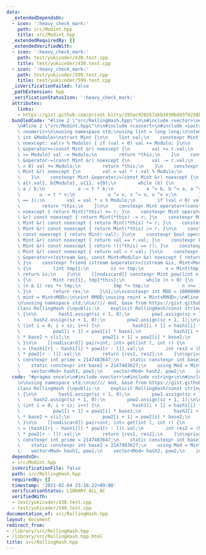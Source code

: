 ```yaml
---
data:
  _extendedDependsOn:
  - icon: ':heavy_check_mark:'
    path: src/Modint.hpp
    title: src/Modint.hpp
  _extendedRequiredBy: []
  _extendedVerifiedWith:
  - icon: ':heavy_check_mark:'
    path: test/yukicoder/430.test.cpp
    title: test/yukicoder/430.test.cpp
  - icon: ':heavy_check_mark:'
    path: test/yukicoder/599.test.cpp
    title: test/yukicoder/599.test.cpp
  _isVerificationFailed: false
  _pathExtension: hpp
  _verificationStatusIcon: ':heavy_check_mark:'
  attributes:
    links:
    - https://gist.github.com/privet-kitty/295ac9202b7abb3039b493f8238bf40f
  bundledCode: "#line 2 \"src/RollingHash.hpp\"\n\n#include <vector>\n#include <string>\n\
    \n#line 2 \"src/Modint.hpp\"\n\n#include <cassert>\n#include <iostream>\n#include\
    \ <numeric>\n\nusing namespace std;\nusing lint = long long;\n\ntemplate<const\
    \ int &Modulo>\nstruct Mint {\n\n    lint val;\n    constexpr Mint(lint v = 0)\
    \ noexcept: val(v % Modulo) { if (val < 0) val += Modulo; }\n\n    constexpr Mint\
    \ &operator+=(const Mint &r) noexcept {\n        val += r.val;\n        if (val\
    \ >= Modulo) val -= Modulo;\n        return *this;\n    }\n    constexpr Mint\
    \ &operator-=(const Mint &r) noexcept {\n        val -= r.val;\n        if (val\
    \ < 0) val += Modulo;\n        return *this;\n    }\n    constexpr Mint &operator*=(const\
    \ Mint &r) noexcept {\n        val = val * r.val % Modulo;\n        return *this;\n\
    \    }\n    constexpr Mint &operator/=(const Mint &r) noexcept {\n        lint\
    \ a{r.val}, b{Modulo}, u{1}, v{0};\n        while (b) {\n            lint t =\
    \ a / b;\n            a -= t * b;\n            a ^= b, b ^= a, a ^= b;\n     \
    \       u -= t * v;\n            u ^= v, v ^= u, u ^= v;\n        }\n        assert(a\
    \ == 1);\n        val = val * u % Modulo;\n        if (val < 0) val += Modulo;\n\
    \        return *this;\n    }\n\n    constexpr Mint operator+(const Mint &r) const\
    \ noexcept { return Mint(*this) += r; }\n    constexpr Mint operator-(const Mint\
    \ &r) const noexcept { return Mint(*this) -= r; }\n    constexpr Mint operator*(const\
    \ Mint &r) const noexcept { return Mint(*this) *= r; }\n    constexpr Mint operator/(const\
    \ Mint &r) const noexcept { return Mint(*this) /= r; }\n\n    constexpr Mint operator-()\
    \ const noexcept { return Mint(-val); }\n\n    constexpr bool operator==(const\
    \ Mint &r) const noexcept { return val == r.val; }\n    constexpr bool operator!=(const\
    \ Mint &r) const noexcept { return !((*this) == r); }\n    constexpr bool operator<(const\
    \ Mint &r) const noexcept { return val < r.val; }\n\n    constexpr friend ostream\
    \ &operator<<(ostream &os, const Mint<Modulo> &x) noexcept { return os << x.val;\
    \ }\n    constexpr friend istream &operator>>(istream &is, Mint<Modulo> &x) noexcept\
    \ {\n        lint tmp{};\n        is >> tmp;\n        x = Mint(tmp);\n       \
    \ return is;\n    }\n\n    [[nodiscard]] constexpr Mint pow(lint n) const noexcept\
    \ {\n        Mint res{1}, tmp{*this};\n        while (n > 0) {\n            if\
    \ (n & 1) res *= tmp;\n            tmp *= tmp;\n            n >>= 1;\n       \
    \ }\n        return res;\n    }\n};\n\nconstexpr int MOD = 1000000007;\nusing\
    \ mint = Mint<MOD>;\n\nint RMOD;\nusing rmint = Mint<RMOD>;\n#line 7 \"src/RollingHash.hpp\"\
    \n\nusing namespace std;\n\n//// mod, base from https://gist.github.com/privet-kitty/295ac9202b7abb3039b493f8238bf40f\n\
    class RollingHash {\npublic:\n    explicit RollingHash(const string &s) : sz(s.size())\
    \ {\n\n        hash1.assign(sz + 1, 0);\n        pow1.assign(sz + 1, 1);\n   \
    \     hash2.assign(sz + 1, 0);\n        pow2.assign(sz + 1, 1);\n\n        for\
    \ (int i = 0; i < sz; i++) {\n            hash1[i + 1] = hash1[i] * base1 + s[i];\n\
    \            pow1[i + 1] = pow1[i] * base1;\n            hash2[i + 1] = hash2[i]\
    \ * base2 + s[i];\n            pow2[i + 1] = pow2[i] * base2;\n        }\n   \
    \ }\n\n    [[nodiscard]] pair<int, int> get(int l, int r) {\n        int res1\
    \ = (hash1[r] - hash1[l] * pow1[r - l]).val;\n        int res2 = (hash2[r] - hash2[l]\
    \ * pow2[r - l]).val;\n        return {res1, res2};\n    }\n\nprivate:\n    static\
    \ constexpr int prime = 2147483647;\n    static constexpr int base1 = 2147483634;\n\
    \    static constexpr int base2 = 2147483627;\n    using Mod = Mint<prime>;\n\n\
    \    vector<Mod> hash1, pow1;\n    vector<Mod> hash2, pow2;\n    int sz;\n};\n"
  code: "#pragma once\n\n#include <vector>\n#include <string>\n\n#include \"Modint.hpp\"\
    \n\nusing namespace std;\n\n//// mod, base from https://gist.github.com/privet-kitty/295ac9202b7abb3039b493f8238bf40f\n\
    class RollingHash {\npublic:\n    explicit RollingHash(const string &s) : sz(s.size())\
    \ {\n\n        hash1.assign(sz + 1, 0);\n        pow1.assign(sz + 1, 1);\n   \
    \     hash2.assign(sz + 1, 0);\n        pow2.assign(sz + 1, 1);\n\n        for\
    \ (int i = 0; i < sz; i++) {\n            hash1[i + 1] = hash1[i] * base1 + s[i];\n\
    \            pow1[i + 1] = pow1[i] * base1;\n            hash2[i + 1] = hash2[i]\
    \ * base2 + s[i];\n            pow2[i + 1] = pow2[i] * base2;\n        }\n   \
    \ }\n\n    [[nodiscard]] pair<int, int> get(int l, int r) {\n        int res1\
    \ = (hash1[r] - hash1[l] * pow1[r - l]).val;\n        int res2 = (hash2[r] - hash2[l]\
    \ * pow2[r - l]).val;\n        return {res1, res2};\n    }\n\nprivate:\n    static\
    \ constexpr int prime = 2147483647;\n    static constexpr int base1 = 2147483634;\n\
    \    static constexpr int base2 = 2147483627;\n    using Mod = Mint<prime>;\n\n\
    \    vector<Mod> hash1, pow1;\n    vector<Mod> hash2, pow2;\n    int sz;\n};\n"
  dependsOn:
  - src/Modint.hpp
  isVerificationFile: false
  path: src/RollingHash.hpp
  requiredBy: []
  timestamp: '2021-02-04 23:16:22+09:00'
  verificationStatus: LIBRARY_ALL_AC
  verifiedWith:
  - test/yukicoder/430.test.cpp
  - test/yukicoder/599.test.cpp
documentation_of: src/RollingHash.hpp
layout: document
redirect_from:
- /library/src/RollingHash.hpp
- /library/src/RollingHash.hpp.html
title: src/RollingHash.hpp
---
```

